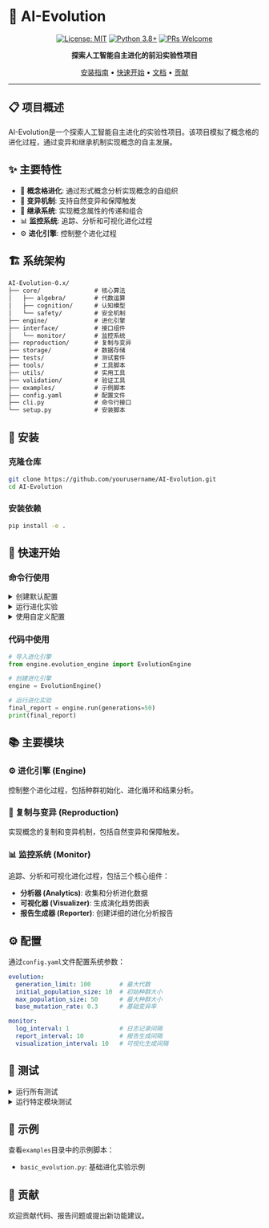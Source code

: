 # 🧬 AI-Evolution

<div align="center">

[![License: MIT](https://img.shields.io/badge/License-MIT-yellow.svg)](https://opensource.org/licenses/MIT)
[![Python 3.8+](https://img.shields.io/badge/python-3.8+-blue.svg)](https://www.python.org/downloads/)
[![PRs Welcome](https://img.shields.io/badge/PRs-welcome-brightgreen.svg)](CONTRIBUTING.md)

**探索人工智能自主进化的前沿实验性项目**

[安装指南](#安装) • [快速开始](#快速开始) • [文档](#主要模块) • [贡献](#贡献)

</div>

---

## 📋 项目概述

AI-Evolution是一个探索人工智能自主进化的实验性项目。该项目模拟了概念格的进化过程，通过变异和继承机制实现概念的自主发展。

## ✨ 主要特性

- 🧠 **概念格进化**: 通过形式概念分析实现概念的自组织
- 🔄 **变异机制**: 支持自然变异和保障触发
- 🧩 **继承系统**: 实现概念属性的传递和组合
- 📊 **监控系统**: 追踪、分析和可视化进化过程
- ⚙️ **进化引擎**: 控制整个进化过程

## 🏗️ 系统架构

```txt
AI-Evolution-0.x/
├── core/               # 核心算法
│   ├── algebra/        # 代数运算
│   ├── cognition/      # 认知模型
│   └── safety/         # 安全机制
├── engine/             # 进化引擎
├── interface/          # 接口组件
│   └── monitor/        # 监控系统
├── reproduction/       # 复制与变异
├── storage/            # 数据存储
├── tests/              # 测试套件
├── tools/              # 工具脚本
├── utils/              # 实用工具
├── validation/         # 验证工具
├── examples/           # 示例脚本
├── config.yaml         # 配置文件
├── cli.py              # 命令行接口
└── setup.py            # 安装脚本
```

## 🚀 安装

### 克隆仓库
```bash
git clone https://github.com/yourusername/AI-Evolution.git
cd AI-Evolution
```

### 安装依赖
```bash
pip install -e .
```

## 🏁 快速开始

### 命令行使用

<details>
<summary>创建默认配置</summary>

```bash
python cli.py --create-config
```
</details>

<details>
<summary>运行进化实验</summary>

```bash
python cli.py --generations 50
```
</details>

<details>
<summary>使用自定义配置</summary>

```bash
python cli.py --config my_config.yaml
```
</details>

### 代码中使用

```python
# 导入进化引擎
from engine.evolution_engine import EvolutionEngine

# 创建进化引擎
engine = EvolutionEngine()

# 运行进化实验
final_report = engine.run(generations=50)
print(final_report)
```

## 📚 主要模块

### ⚙️ 进化引擎 (Engine)

控制整个进化过程，包括种群初始化、进化循环和结果分析。

### 🧬 复制与变异 (Reproduction)

实现概念的复制和变异机制，包括自然变异和保障触发。

### 📊 监控系统 (Monitor)

追踪、分析和可视化进化过程，包括三个核心组件：
- **分析器 (Analytics)**: 收集和分析进化数据
- **可视化器 (Visualizer)**: 生成演化趋势图表
- **报告生成器 (Reporter)**: 创建详细的进化分析报告

## ⚙️ 配置

通过`config.yaml`文件配置系统参数：

```yaml
evolution:
  generation_limit: 100        # 最大代数
  initial_population_size: 10  # 初始种群大小
  max_population_size: 50      # 最大种群大小
  base_mutation_rate: 0.3      # 基础变异率

monitor:
  log_interval: 1              # 日志记录间隔
  report_interval: 10          # 报告生成间隔
  visualization_interval: 10   # 可视化生成间隔
```

## 🧪 测试

<details>
<summary>运行所有测试</summary>

```bash
python run_tests.py
```
</details>

<details>
<summary>运行特定模块测试</summary>

```bash
pytest tests/engine/
```
</details>

## 📝 示例

查看`examples`目录中的示例脚本：

- `basic_evolution.py`: 基础进化实验示例

## 🤝 贡献

欢迎贡献代码、报告问题或提出新功能建议。


